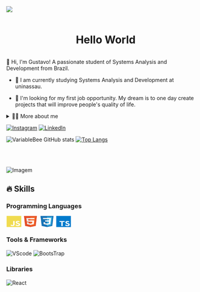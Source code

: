 <!--divisor-->
<img src="https://user-images.githubusercontent.com/73097560/115834477-dbab4500-a447-11eb-908a-139a6edaec5c.gif">
<!--título-->
<div id="user-content-toc">
  <ul align="center">
    <summary><h1 style="display: inline-block">Hello World</h1></summary>
</div>


<!-- Presentation -->
<p>
  👋 Hi, I'm Gustavo! A passionate student of Systems Analysis and Development from Brazil.

  - 🌱 I am currently studying Systems Analysis and Development at uninassau.
    
  - 🔭 I'm looking for my first job opportunity. My dream is to one day create projects that will improve people's quality of life.
</p>

<!-- Dropdown -->
<details>
  <summary>👨‍💻 More about me</summary>

  - 💬 Hello, my name is Gustavo Herbert and I am a student of Systems Analysis and Development. I have a strong passion for web development and mastery in JavaScript, HTML, CSS, MySQL, and Bootstrap. I am dedicated and constantly seek to apply my knowledge to solve problems and develop innovative solutions. I am excited to contribute my technical expertise and enthusiasm to challenging projects.
    
  - ⚡  I like to read, whether it's a good book, manga, or comics, as well as watching movies and playing sports! I believe that our personal interests contribute to a more refined perception of things and to problem solving. \o/
</details>

<!-- Links -->
[![Instagram](https://img.shields.io/badge/Instagram-E4405F?style=for-the-badge&logo=instagram&logoColor=white)](https://www.instagram.com/gustavoherbertz/)
[![LinkedIn](https://img.shields.io/badge/LinkedIn-0077B5?style=for-the-badge&logo=linkedin&logoColor=white)](https://www.linkedin.com/in/gustavoherbert/)

<!-- GithubStats -->
![VariableBee GitHub stats](https://github-readme-stats.vercel.app/api?username=gustavoherbert&show_icons=true&theme=transparent)
[![Top Langs](https://github-readme-stats.vercel.app/api/top-langs/?username=gustavoherbert&show_icons=true&theme=transparent)](https://github.com/gustavoherbert/github-readme-stats)

<br>
<br>

<!-- GIF -->
<p align="left">
  <img align="center" src="https://github.com/VariableBee/VariableBee/assets/77739311/4e9f41af-6b57-49a7-b15a-74322e96b4d7" alt="Imagem">
</p>

## 🔥 Skills
<!-- Skills: Programming Languages -->
  <div style="flex-basis: 48%;">
    <h3>Programming Languages</h3>
    <img align="center" alt="Js" height="30" width="40" src="https://raw.githubusercontent.com/devicons/devicon/master/icons/javascript/javascript-plain.svg">
    <img align="center" alt="HTML" height="30" width="40" src="https://raw.githubusercontent.com/devicons/devicon/master/icons/html5/html5-original.svg">
    <img align="center" alt="CSS" height="30" width="40" src="https://raw.githubusercontent.com/devicons/devicon/master/icons/css3/css3-original.svg">
    <img align="center" alt="Ts" height="30" width="40" src="https://raw.githubusercontent.com/devicons/devicon/master/icons/typescript/typescript-original.svg">
  </div>
  
  <!-- Skills: Tools & Frameworks -->
  <div style="flex-basis: 48%;">
    <h3>Tools & Frameworks</h3>
    <img align="center" alt="VScode" height="30" width="40" src="https://cdn.jsdelivr.net/gh/devicons/devicon/icons/vscode/vscode-original.svg">
    <img align="center" alt="BootsTrap" height="30" width="40" src="https://cdn.jsdelivr.net/gh/devicons/devicon/icons/bootstrap/bootstrap-original.svg">
  </div>
  
  <!-- Skills: Libraries -->
  <div style="flex-basis: 48%;">
    <h3>Libraries</h3>
    <img align="center" alt="React" height="30" width="40" src="https://cdn.jsdelivr.net/gh/devicons/devicon/icons/react/react-original.svg">
  </div>
